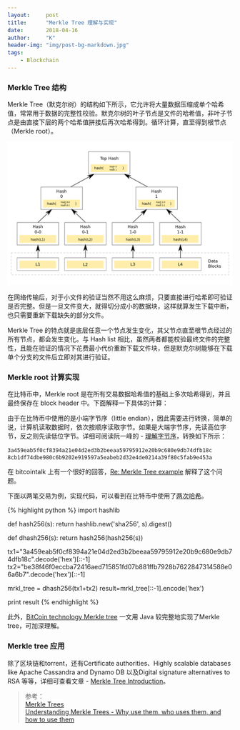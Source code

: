 ```yaml
---
layout:     post
title:      "Merkle Tree 理解与实现"
date:       2018-04-16
author:     "K"
header-img: "img/post-bg-markdown.jpg"
tags:
    - Blockchain
---
```


### Merkle Tree 结构

Merkle Tree（默克尔树）的结构如下所示，它允许将大量数据压缩成单个哈希值，常常用于数据的完整性校验。默克尔树的叶子节点是文件的哈希值，非叶子节点是由直接下层的两个哈希值拼接后再次哈希得到。循环计算，直至得到根节点（Merkle root）。

![](/img/in-post/Merkle-Tree/MerkleTree.png)

在网络传输后，对于小文件的验证当然不用这么麻烦，只要直接进行哈希即可验证是否完整。但是一旦文件变大，就得切分成小的数据块，这样就算发生下载中断，也只需要重新下载缺失的部分文件。

Merkle Tree 的特点就是底层任意一个节点发生变化，其父节点直至根节点经过的所有节点，都会发生变化。与 Hash list 相比，虽然两者都能校验最终文件的完整性，且能在验证的情况下花费最小代价重新下载文件块，但是默克尔树能够在下载单个分支的文件后立即对其进行验证。


### Merkle root 计算实现

在比特币中，Merkle root 是在所有交易数据哈希值的基础上多次哈希得到，并且最终保存在 block header 中。下面解释一下具体的计算：

由于在比特币中使用的是小端字节序（little endian），因此需要进行转换，简单的说，计算机读取数据时，依次按顺序读取字节。如果是大端字节序，先读高位字节，反之则先读低位字节。详细可阅读阮一峰的 - [理解字节序](http://www.ruanyifeng.com/blog/2016/11/byte-order.html)，转换如下所示：

```
3a459eab5f0cf8394a21e04d2ed3b2beeaa59795912e20b9c680e9db74dfb18c
8cb1df74dbe980c6b9202e919597a5eabeb2d32e4de0214a39f80c5fab9e453a
```

在 bitcointalk 上有一个很好的回答，[Re: Merkle Tree example](https://bitcointalk.org/index.php?topic=44707.msg534605#msg534605) 解释了这个问题。

下面以两笔交易为例，实现代码，可以看到在比特币中使用了[两次哈希](https://bitcoin.stackexchange.com/questions/6037/why-are-hashes-in-the-bitcoin-protocol-typically-computed-twice-double-computed)。

{% highlight python %}
import hashlib

def hash256(s):
  return hashlib.new('sha256', s).digest()

def dhash256(s):
  return hash256(hash256(s))

tx1="3a459eab5f0cf8394a21e04d2ed3b2beeaa59795912e20b9c680e9db74dfb18c".decode('hex')[::-1]
tx2="be38f46f0eccba72416aed715851fd07b881ffb7928b7622847314588e06a6b7".decode('hex')[::-1]

mrkl_tree = dhash256(tx1+tx2)
result=mrkl_tree[::-1].encode('hex')

print result
{% endhighlight %}

此外，[BitCoin technology Merkle tree](http://java-lang-programming.com/en/articles/29) 一文用 Java 较完整地实现了Merkle tree，可加深理解。

### Merkle tree 应用

除了区块链和torrent，还有Certificate authorities、Highly scalable databases like Apache Cassandra and Dynamo DB 以及Digital signature alternatives to RSA 等等，详细可查看文章 - [Merkle Tree Introduction](https://medium.com/@evankozliner/merkle-tree-introduction-4c44250e2da7)。


> 参考：<br>
> [Merkle Trees](https://hackernoon.com/merkle-trees-181cb4bc30b4) <br>
> [Understanding Merkle Trees - Why use them, who uses them, and how to use them](https://www.codeproject.com/Articles/1176140/Understanding-Merkle-Trees-Why-use-them-who-uses-t) <br>